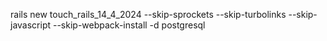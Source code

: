 rails new touch_rails_14_4_2024 --skip-sprockets --skip-turbolinks --skip-javascript --skip-webpack-install -d postgresql